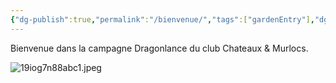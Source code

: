 ```yaml
---
{"dg-publish":true,"permalink":"/bienvenue/","tags":["gardenEntry"],"dgShowInlineTitle":true}
---
```


Bienvenue dans la campagne Dragonlance du club Chateaux & Murlocs.

![19iog7n88abc1.jpeg](/img/user/assets/19iog7n88abc1.jpeg)